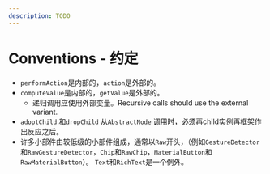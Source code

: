 ```yaml
---
description: TODO
---
```


# Conventions - 约定

* `performAction`是内部的，`action`是外部的。
* `computeValue`是内部的，`getValue`是外部的。
  * 递归调用应使用外部变量。Recursive calls should use the external variant.
* `adoptChild` 和`dropChild` 从`AbstractNode` 调用时，必须再child实例再框架作出反应之后。
* 许多小部件由较低级的小部件组成，通常以`Raw`开头，（例如`GestureDetector`和`RawGestureDetector`，`Chip`和`RawChip`，`MaterialButton`和`RawMaterialButton`）。 `Text`和`RichText`是一个例外。



